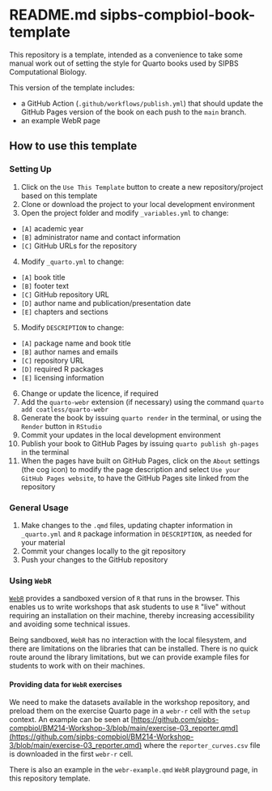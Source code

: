 # README.md sipbs-compbiol-book-template

This repository is a template, intended as a convenience to take some manual work out of setting the style for Quarto books used by SIPBS Computational Biology.

This version of the template includes:

- a GitHub Action (`.github/workflows/publish.yml`) that should update the GitHub Pages version of the book on each push to the `main` branch.
- an example WebR page

## How to use this template

### Setting Up

1. Click on the `Use This Template` button to create a new repository/project based on this template
2. Clone or download the project to your local development environment
3. Open the project folder and modify `_variables.yml` to change:
  - `[A]` academic year
  - `[B]` administrator name and contact information
  - `[C]` GitHub URLs for the repository
4. Modify `_quarto.yml` to change:
  - `[A]` book title
  - `[B]` footer text
  - `[C]` GitHub repository URL
  - `[D]` author name and publication/presentation date
  - `[E]` chapters and sections
5. Modify `DESCRIPTION` to change:
  - `[A]` package name and book title
  - `[B]` author names and emails
  - `[C]` repository URL
  - `[D]` required R packages
  - `[E]` licensing information
6. Change or update the licence, if required
7. Add the `quarto-webr` extension (if necessary) using the command `quarto add coatless/quarto-webr`
8. Generate the book by issuing `quarto render` in the terminal, or using the `Render` button in `RStudio`
9. Commit your updates in the local development environment
10. Publish your book to GitHub Pages by issuing `quarto publish gh-pages` in the terminal
11. When the pages have built on GitHub Pages, click on the `About` settings (the cog icon) to modify the page description and select `Use your GitHub Pages website`, to have the GitHub Pages site linked from the repository

### General Usage

1. Make changes to the `.qmd` files, updating chapter information in `_quarto.yml` and `R` package information in `DESCRIPTION`, as needed for your material
2. Commit your changes locally to the git repository
3. Push your changes to the GitHub repository

### Using `WebR`

[`WebR`](https://github.com/coatless/quarto-webr) provides a sandboxed version of `R` that runs in the browser. This enables us to write workshops that ask students to use `R` "live" without requiring an installation on their machine, thereby increasing accessibility and avoiding some technical issues.

Being sandboxed, `WebR` has no interaction with the local filesystem, and there are limitations on the libraries that can be installed. There is no quick route around the library limitations, but we can provide example files for students to work with on their machines.

#### Providing data for `WebR` exercises

We need to make the datasets available in the workshop repository, and preload them on the exercise Quarto page in a `webr-r` cell with the `setup` context. An example can be seen at [https://github.com/sipbs-compbiol/BM214-Workshop-3/blob/main/exercise-03_reporter.qmd](https://github.com/sipbs-compbiol/BM214-Workshop-3/blob/main/exercise-03_reporter.qmd) where the `reporter_curves.csv` file is downloaded in the first `webr-r` cell.

There is also an example in the `webr-example.qmd` `WebR` playground page, in this repository template.